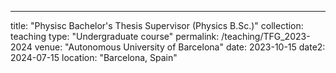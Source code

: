 ---
title: "Physisc Bachelor's Thesis Supervisor (Physics B.Sc.)"
collection: teaching
type: "Undergraduate course"
permalink: /teaching/TFG_2023-2024
venue: "Autonomous University of Barcelona"
date: 2023-10-15
date2: 2024-07-15
location: "Barcelona, Spain"
